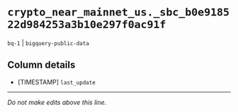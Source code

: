 # `crypto_near_mainnet_us._sbc_b0e918522d984253a3b10e297f0ac91f`
`bq-1` | `bigquery-public-data`

## Column details
* [TIMESTAMP] `last_update`

-------------------------------------------------------------------------------
*Do not make edits above this line.*
